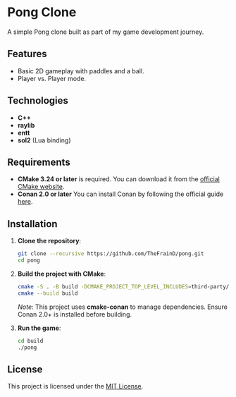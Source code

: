# Pong Clone

A simple Pong clone built as part of my game development journey.

## Features

- Basic 2D gameplay with paddles and a ball.
- Player vs. Player mode.

## Technologies

- **C++**
- **raylib**
- **entt**
- **sol2** (Lua binding)

## Requirements

- **CMake 3.24 or later** is required. You can download it from
  the [official CMake website](https://cmake.org/download/).
- **Conan 2.0 or later** You can install Conan by following the official
  guide [here](https://docs.conan.io/2/installation.html).

## Installation

1. **Clone the repository**:

    ```bash
    git clone --recursive https://github.com/TheFrainD/pong.git
    cd pong
    ```

2. **Build the project with CMake**:

    ```bash
    cmake -S . -B build -DCMAKE_PROJECT_TOP_LEVEL_INCLUDES=third-party/cmake-conan/conan_provider.cmake -DCMAKE_BUILD_TYPE=Release
    cmake --build build
    ```

   *Note*: This project uses **cmake-conan** to manage dependencies. Ensure Conan 2.0+ is installed before building.

3. **Run the game**:

    ```bash
    cd build
    ./pong
    ```

## License

This project is licensed under the [MIT License](LICENSE).